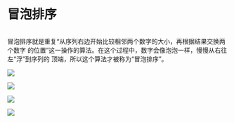 # 冒泡排序

###### 
冒泡排序就是重复“从序列右边开始比较相邻两个数字的大小，再根据结果交换两个数字
的位置”这一操作的算法。在这个过程中，数字会像泡泡一样，慢慢从右往左“浮”到序列的
顶端，所以这个算法才被称为“冒泡排序”。

![](http://m.qpic.cn/psb?/V11mcXK244wGyf/nuQDWDoNXgjlNzZ2*zlngduETb1xD0Pl6XFNlxDUTz8!/b/dFQBAAAAAAAA&bo=egI.AgAAAAADB2Y!&rf=viewer_4)

![](http://m.qpic.cn/psb?/V11mcXK244wGyf/CkhGZhgEf*jqonwu5LIy4y1Te9SRCUWFM3VUilSzpQA!/b/dMMAAAAAAAAA&bo=egIgAwAAAAADB3k!&rf=viewer_4)

![](http://m.qpic.cn/psb?/V11mcXK244wGyf/cPw4UVoIjrZNzj8Hvv2hXAJXIONbKOUN8Y*DzET2lWo!/b/dFMBAAAAAAAA&bo=cAIcAwAAAAADB08!&rf=viewer_4)

![](http://m.qpic.cn/psb?/V11mcXK244wGyf/Pv8MYod3uTJcwL7dMLQCSrT1WBNgz7OHyeEB0oaZ*8c!/b/dL8AAAAAAAAA&bo=fgIcAwAAAAADJ2E!&rf=viewer_4)